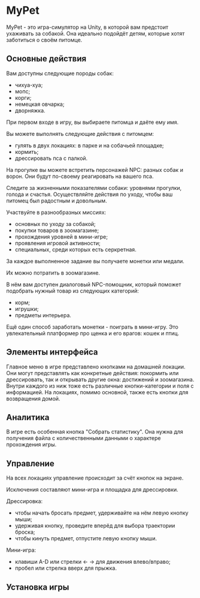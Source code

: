 # MyPet

MyPet - это игра-симулятор на Unity, в которой вам предстоит ухаживать за собакой. Она идеально подойдёт детям, которые хотят заботиться о своём питомце.

## Основные действия

Вам доступны следующие породы собак: 
* чихуа-хуа;
* мопс;
* корги;
* немецкая овчарка;
* дворняжка.

При первом входе в игру, вы выбираете питомца и даёте ему имя.

Вы можете выполнять следующие действия с питомцем:
* гулять в двух локациях: в парке и на собачьей площадке;
* кормить;
* дрессировать пса с палкой.

На прогулке вы можете встретить персонажей NPC: разных собак и ворон. Они будут по-своему реагировать на вашего пса.

Следите за жизненными показателями собаки: уровнями прогулки, голода и счастья. Осуществляйте действия по уходу, чтобы ваш питомец был радостным и довольным.

Участвуйте в разнообразных миссиях:
* основных по уходу за собакой;
* покупки товаров в зоомагазине;
* прохождения уровней в мини-игре;
* проявления игровой активности;
* специальных, среди которых есть серкретная.

За каждое выполненное задание вы получаете монетки или медали.

Их можно потратить в зоомагазине.

В нём вам доступен диалоговый NPC-помощник, который поможет подобрать нужный товар из следующих категорий:
* корм;
* игрушки;
* предметы интерьера.

Ещё один способ заработать монетки - поиграть в мини-игру. Это увлекательный платформер про щенка и его врагов: кошек и птиц.

## Элементы интерфейса

Главное меню в игре представлено кнопками на домашней локации. Они могут представлять как конкретные действия: покормить или дрессировать, так и открывать другие окна: достижений и зоомагазина. Внутри каждого из ниж тоже есть различные кнопки-категории и поля с информацией. На локациях, помимо основной, также есть кнопки для возвращения домой.

## Аналитика

В игре есть особенная кнопка "Собрать статистику". Она нужна для получения файла с количественными данными о характере прохождения игры.

## Управление

На всех локациях управление происходит за счёт кнопок на экране.

Исключения составляют мини-игра и площадка для дрессировки.

Дрессировка:
* чтобы начать бросать предмет, удерживайте на нём левую кнопку мыши;
* удерживая кнопку, проведите вперёд для выбора траектории броска;
* чтобы кинуть предмет, отпустите левую кнопку мыши.

Мини-игра:
* клавиши A-D или стрелки <- -> для движения влево/вправо;
* пробел или стрелка вверх для прыжка.

## Установка игры

